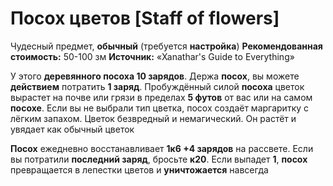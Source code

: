 # Посох цветов [Staff of flowers]

Чудесный предмет, **обычный** (требуется **настройка**)
**Рекомендованная стоимость:** 50-100 зм
**Источник:** «Xanathar's Guide to Everything»

У этого **деревянного посоха 10 зарядов**. Держа **посох**, вы можете **действием** потратить **1 заряд**. Пробуждённый силой **посоха** цветок вырастет на почве или грязи в пределах **5 футов** от вас или на самом **посохе**. Если вы не выбрали тип цветка, посох создаёт маргаритку с лёгким запахом. Цветок безвредный и немагический. Он растёт и увядает как обычный цветок

**Посох** ежедневно восстанавливает **1к6 +4 зарядов** на рассвете. Если вы потратили **последний заряд**, бросьте **к20**. Если выпадет **1**, **посох** превращается в лепестки цветов и **уничтожается** навсегда
